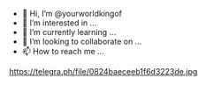 - 👋 Hi, I’m @yourworldkingof
- 👀 I’m interested in ...
- 🌱 I’m currently learning ...
- 💞️ I’m looking to collaborate on ...
- 📫 How to reach me ...

<!---
Mrvk1703/Mrvk1703 is a ✨ special ✨ repository because its `README.md` (this file) appears on your GitHub profile.
You can click the Preview link to take a look at your changes.
--->
https://telegra.ph/file/0824baeceeb1f6d3223de.jpg

